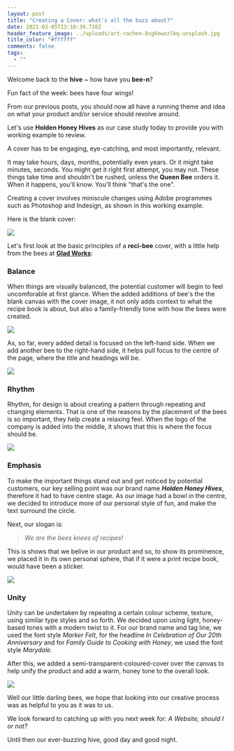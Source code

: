```yaml
---
layout: post
title: "Creating a Cover: what's all the buzz about?"
date: 2021-03-05T13:10:39.710Z
header_feature_image: ../uploads/art-rachen-8sgkhwxzlkq-unsplash.jpg
title_color: "#ffffff"
comments: false
tags:
  - ""
---
```

Welcome back to the **hive** ~ how have you **bee-n**?

Fun fact of the week: bees have four wings! 

From our previous posts, you should now all have a running theme and idea on what your product and/or service should revolve around.

Let's use **Holden Honey Hives** as our case study today to provide you with working example to review.

A cover has to be engaging, eye-catching, and most importantly, relevant.

It may take hours, days, months, potentially even years. Or it might take minutes, seconds. You might get it right first attempt, you may not. These things take time and shouldn't be rushed, unless the **Queen Bee** orders it. When it happens, you'll know. You'll think "that's the one".

Creating a cover involves miniscule changes using Adobe programmes such as Photoshop and Indesign, as shown in this working example.

Here is the blank cover:

![](../uploads/screenshot-2021-04-05-at-19.44.47.png)

Let's first look at the basic principles of a **reci-bee** cover, with a little help from the bees at **[Glad Works](https://www.gladworks.com/blog/principles-design-recipe-successful-layout)**:

### Balance

When things are visually balanced, the potential customer will begin to feel uncomforable at first glance. When the added additions of bee's the the blank canvas with the cover image, it not only adds context to what the recipe book is about, but also a family-friendly tone with how the bees were created. 

![](../uploads/screenshot-2021-04-05-at-19.46.59.png)

As, so far, every added detail is focused on the left-hand side. When we add another bee to the right-hand side, it helps pull focus to the centre of the page, where the title and headings will be.

![](../uploads/screenshot-2021-04-05-at-19.47.37.png)

### Rhythm

Rhythm, for design is about creating a pattern through repeating and changing elements. That is one of the reasons by the placement of the bees is so important, they help create a relaxing feel. When the logo of the company is added into the middle, it shows that this is where the focus should be.

![](../uploads/screenshot-2021-04-05-at-19.48.56.png)

### Emphasis

To make the important things stand out and get noticed by potential customers, our key selling point was our brand name ***Holden Honey Hives***, therefore it had to have centre stage. As our image had a bowl in the centre, we decided to introduce more of our personal style of fun, and make the text surround the circle. 

Next, our slogan is: 

> *We are the bees knees of recipes!*

This is shows that we belive in our product and so, to show its prominence, we placed it in its own personal sphere, that if it were a print recipe book, would have been a sticker. 

![](../uploads/screenshot-2021-04-05-at-19.37.13.png)

### Unity

Unity can be undertaken by repeating a certain colour scheme, texture, using similar type styles and so forth. We decided upon using light, honey-based tones with a modern twist to it. For our brand name and tag line, we used the font style *Marker Felt*, for the headline *In Celebration of Our 20th Anniversary* and for *Family Guide to Cooking with Honey*, we used the font style *Marydale.* 

After this, we added a semi-transparent-coloured-cover over the canvas to help unify the product and add a warm, honey tone to the overall look. 

![](../uploads/screenshot-2021-04-06-at-11.48.56.png)

Well our little darling bees, we hope that looking into our creative process was as helpful to you as it was to us. 

We look forward to catching up with you next week for: *A Website, should I or not?*

Until then our ever-buzzing hive, good day and good night.